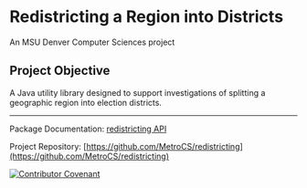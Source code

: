 # Redistricting a Region into Districts

An MSU Denver Computer Sciences project

## Project Objective
A Java utility library designed to support investigations of splitting a geographic region into election districts.

___
Package Documentation: [redistricting API](api/index.html)

Project Repository: [https://github.com/MetroCS/redistricting](https://github.com/MetroCS/redistricting)

[![Contributor Covenant](https://img.shields.io/badge/Contributor%20Covenant-v2.0%20adopted-ff69b4.svg)](https://github.com/MetroCS/redistricting/blob/master/CODE_OF_CONDUCT.md)
